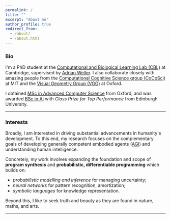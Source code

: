 ```yaml
---
permalink: /
title: ""
excerpt: "About me"
author_profile: true
redirect_from: 
  - /about/
  - /about.html
---
```

### Bio
I'm a PhD student at the [Computational and Biological Learning Lab (CBL)](https://cbl.eng.cam.ac.uk/) at Cambridge, supervised by [Adrian Weller](https://mlg.eng.cam.ac.uk/adrian/). I also collaborate closely with amazing people from the [Computational Cognitive Science group (CoCoSci)](https://cocosci.mit.edu/) at MIT and the [Visual Geometry Group (VGG)](https://www.robots.ox.ac.uk/~vgg/) at Oxford.

I obtained [MSc in Advanced Computer Science](https://www.cs.ox.ac.uk/teaching/MSCinCS/) from Oxford, and was awarded [BSc in AI](http://www.drps.ed.ac.uk/17-18/dpt/utaintl.htm) with *Class Prize for Top Performance* from Edinburgh University.

---

### Interests
Broadly, I am interested in driving substantial advancements in humanity's development. To this end, my research focuses on the complementary goals of developing generally competent embodied agents ([AGI](https://en.wikipedia.org/wiki/Artificial_general_intelligence)) and understanding human intelligence.

Concretely, my work involves expanding the foundation and scope of **program synthesis** and **probabilistic, differentiable programming** which builds on:

- *probabilistic modelling and inference* for managing uncertainty;
- *neural networks* for pattern recognition, amortization;
- *symbolic languages* for knowledge representation.

Beyond this, I like to seek truth and beauty as they are found in nature, maths, and arts.

---
